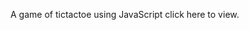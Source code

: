 A game of tictactoe using JavaScript
click <link href = "https://feyikemii.github.io/tic-tac-toe/">here</link> to view.
